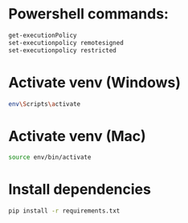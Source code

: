 # Powershell commands:
```bash
get-executionPolicy
set-executionpolicy remotesigned
set-executionpolicy restricted
```

# Activate venv (Windows)
```bash
env\Scripts\activate
```
# Activate venv (Mac)
```bash
source env/bin/activate
```

# Install dependencies
```bash
pip install -r requirements.txt
```